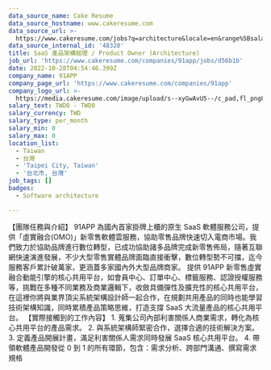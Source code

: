 ```yaml
---
data_source_name: Cake Resume
data_source_hostname: www.cakeresume.com
data_source_url: >-
  https://www.cakeresume.com/jobs?q=architecture&locale=en&range%5Bsalary_range%5D%5Bmin%5D=1000000&page=4
data_source_internal_id: '48328'
title: SaaS 產品架構經理 / Product Owner (Architecture)
job_url: 'https://www.cakeresume.com/companies/91app/jobs/d56b1b'
date: 2022-10-28T04:54:46.399Z
company_name: 91APP
company_page_url: 'https://www.cakeresume.com/companies/91app'
company_logo_url: >-
  https://media.cakeresume.com/image/upload/s--xyGwAvU5--/c_pad,fl_png8,h_200,w_200/v1501666180/page__logo_1482125717.png
salary_text: TWD0 - TWD0
salary_currency: TWD
salary_type: per_month
salary_min: 0
salary_max: 0
location_list:
  - Taiwan
  - 台灣
  - 'Taipei City, Taiwan'
  - '台北市, 台灣'
job_tags: []
badges:
  - Software architecture

---
```


【團隊任務與介紹】 91APP 為國內首家掛牌上櫃的原生 SaaS 軟體服務公司，提供「虛實融合(OMO)」新零售軟體雲服務，協助零售品牌快速切入電商市場。我們致力於協助品牌進行數位轉型，已成功協助諸多品牌完成新零售佈局，隨著互聯網快速演進發展，不少大型零售實體品牌面臨直接衝擊，數位轉型勢不可擋，迄今服務客戶累計破萬家，更涵蓋多家國內外大型品牌商家。 提供 91APP 新零售虛實融合動能引擎的核心共用平台，如會員中心、訂單中心、標籤服務、認證授權服務等，挑戰在多種不同業務及商業邏輯下，收斂具備彈性及擴充性的核心共用平台，在這裡你將與業界頂尖系統架構設計師一起合作，在規劃共用產品的同時也能學習技術架構知識，同時累積產品策略思維，打造支撐 SaaS 大流量產品的核心共用平台。 【實際接觸到的工作內容】 1. 蒐集公司內部利害關係人商業需求，轉化為核心共用平台的產品需求。 2. 與系統架構師緊密合作，選擇合適的技術解決方案。 3. 定義產品開展計畫，滿足利害關係人需求同時發展 SaaS 核心共用平台。 4. 帶領軟體產品開發從 0 到 1 的所有環節，包含：需求分析、跨部門溝通、撰寫需求規格